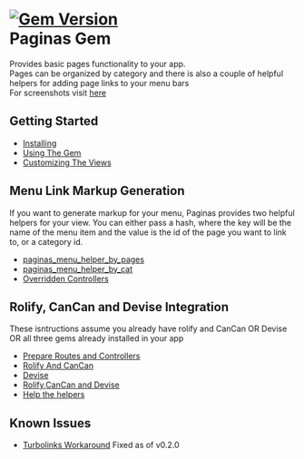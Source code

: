 [![Gem Version](https://badge.fury.io/rb/paginas.svg)](http://badge.fury.io/rb/paginas)  
Paginas Gem
================

Provides basic pages functionality to your app.  
Pages can be organized by category and there is also a couple of helpful helpers for adding page links to your menu bars  
For screenshots visit [here](http://www.carlos-roque.com/paginas-gem/)

Getting Started
---------------
* [Installing](https://github.com/CarlosRoque/paginas/wiki/Installing)  
* [Using The Gem](https://github.com/CarlosRoque/paginas/wiki/Using-the-gem)  
* [Customizing The Views](https://github.com/CarlosRoque/paginas/wiki/Customizing-the-views)  

Menu Link Markup Generation
---------------------------
If you want to generate markup for your menu, Paginas provides two helpful helpers for your view. You can either pass a hash, where the key will be the name of the menu item and the value is the id of the page you want to link to, or a category id.
* [paginas_menu_helper_by_pages](https://github.com/CarlosRoque/paginas/wiki/paginas_menu_helper_by_pages%28-ids,-options-=-%7B%7D-%29)
* [paginas_menu_helper_by_cat](https://github.com/CarlosRoque/paginas/wiki/paginas_menu_helper_by_cat%28catid,options-=-%7B%7D%29)
* [Overridden Controllers](https://github.com/CarlosRoque/paginas/wiki/Menu-helpers-when-using-overridden-controllers)

Rolify, CanCan and Devise Integration
--------------------------------------
These isntructions assume you already have rolify and CanCan OR Devise OR all three gems already installed in your app  
* [Prepare Routes and Controllers](https://github.com/CarlosRoque/paginas/wiki/Routes-And-Controllers)
* [Rolify And CanCan](https://github.com/CarlosRoque/paginas/wiki/Rolify-and-CanCan)
* [Devise](https://github.com/CarlosRoque/paginas/wiki/Devise)
* [Rolify,CanCan and Devise](https://github.com/CarlosRoque/paginas/wiki/Rolify-and-CanCan-and-Devise)
* [Help the helpers](https://github.com/CarlosRoque/paginas/wiki/Menu-helpers-when-using-overridden-controllers)

Known Issues
---------------------
* [Turbolinks Workaround](https://github.com/CarlosRoque/paginas/wiki/Turbolinks-workaround) Fixed as of v0.2.0
